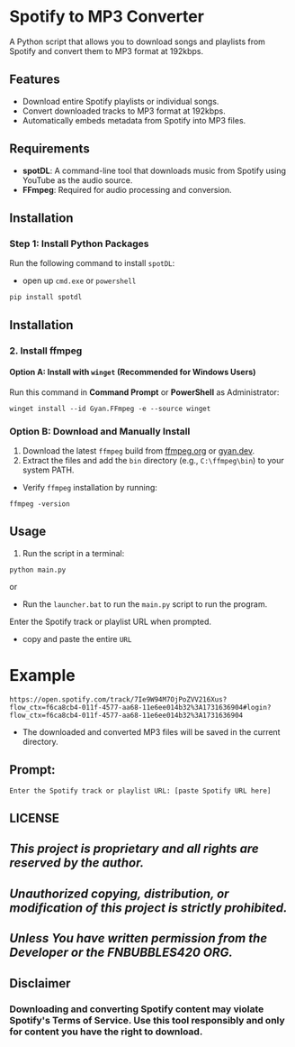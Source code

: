 # Spotify to MP3 Converter

A Python script that allows you to download songs and playlists from Spotify and convert them to MP3 format at 192kbps.

## Features

- Download entire Spotify playlists or individual songs.
- Convert downloaded tracks to MP3 format at 192kbps.
- Automatically embeds metadata from Spotify into MP3 files.

## Requirements

- **spotDL**: A command-line tool that downloads music from Spotify using YouTube as the audio source.
- **FFmpeg**: Required for audio processing and conversion.

## Installation

### Step 1: Install Python Packages

Run the following command to install `spotDL`:
- open up `cmd.exe` or `powershell`

```
pip install spotdl
```



## Installation

### 2. Install ffmpeg

#### Option A: Install with `winget` (Recommended for Windows Users)

Run this command in **Command Prompt** or **PowerShell** as Administrator:

```
winget install --id Gyan.FFmpeg -e --source winget
```

### Option B: Download and Manually Install

1. Download the latest `ffmpeg` build from [ffmpeg.org](https://ffmpeg.org/download.html) or [gyan.dev](https://www.gyan.dev/ffmpeg/builds/).
2. Extract the files and add the `bin` directory (e.g., `C:\ffmpeg\bin`) to your system PATH.

- Verify `ffmpeg` installation by running:

```
ffmpeg -version
```

## Usage

1. Run the script in a terminal:
```
python main.py
```
or 
- Run the `launcher.bat` to run the `main.py` script to run the program.

Enter the Spotify track or playlist URL when prompted.
- copy and paste the entire `URL`

# Example 
```
https://open.spotify.com/track/7Ie9W94M7OjPoZVV216Xus?flow_ctx=f6ca8cb4-011f-4577-aa68-11e6ee014b32%3A1731636904#login?flow_ctx=f6ca8cb4-011f-4577-aa68-11e6ee014b32%3A1731636904
```
- The downloaded and converted MP3 files will be saved in the current directory.

## Prompt:

```
Enter the Spotify track or playlist URL: [paste Spotify URL here]
```

## LICENSE

## ***This project is proprietary and all rights are reserved by the author.***
## ***Unauthorized copying, distribution, or modification of this project is strictly prohibited.***
## ***Unless You have written permission from the Developer or the FNBUBBLES420 ORG.***


## Disclaimer

### Downloading and converting Spotify content may violate Spotify's Terms of Service. Use this tool responsibly and only for content you have the right to download.
